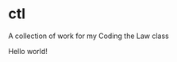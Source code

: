 # ctl
A collection of work for my Coding the Law class


<html>
  <head>
    <title>Hello world!</title>
  </head>
  <body>
      Hello world!
  </body>
</html>





